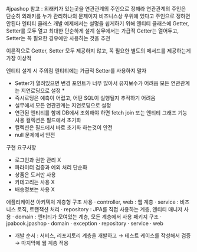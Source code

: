 #jpashop
참고 : 외래키가 있는곳을 연관관계의 주인으로 정해라
연관관계의 주인은 단순히 외래키를 누가 관리하냐의 문제이지 비즈니스상 우위에 있다고 주인으로 정하면 안된다
엔티티 클래스 개발
예제에서는 설명을 쉽게하기 위해 엔티티 클래스에 Getter, Setter를 모두 열고 최대한 단순하게 설계
실무에서는 가급적 Getter는 열어두고, Setter는 꼭 필요한 경우에만 사용하는 것을 추천

이론적으로 Getter, Setter 모두 제공하지 않고, 꼭 필요한 별도의 메서드를 제공하는게 가장 이상적

엔티티 설계 시 주의점
엔티티에는 가급적 Setter를 사용하지 말자
 - Setter가 열려있으면 변경 포인트가 너무 많아서 유지보수가 어려움
모든 연관관계는 지연로딩으로 설정 *
 - 즉시로딩은 예측이 어렵고, 어떤 SQL이 실행될지 추적하기 어려움
 - 실무에서 모든 연관관계는 지연로딩으로 설정
 - 연관된 엔티티를 함께 DB에서 조회해야 하면 fetch join 또는 엔티티 그래프 기능 사용
컬렉션은 필드에서 초기화
 - 컬렉션은 필드에서 바로 초기화 하는것이 안전
 - null 문제에서 안전

구현 요구사항
 - 로그인과 권한 관리 X
 - 파라미터 검증과 예외 처리 단순화
 - 상품은 도서만 사용
 - 카테고리는 사용 X
 - 배송정보는 사용 X
 
애플리케이션 아키텍처
계층형 구조 사용
 · controller, web : 웹 계층
 · service : 비즈니스 로직, 트랜잭션 처리
 · repository : JPA를 직접 사용하는 계층, 엔티티 매니저 사용
 · domain : 엔티티가 모여있는 계층, 모든 계층에서 사용
패키지 구조
 · jpabook.jpashop
   · domain
   · exception
   · repository
   · service
   · web
 - 개발 순서 : 서비스, 리포지토리 계층을 개발하고 → 테스트 케이스를 작성해서 검증 → 마지막에 웹 계층 적용
